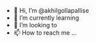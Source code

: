 - 👋 Hi, I’m @akhilgollapallise
- 🌱 I’m currently learning 
- 💞️ I’m looking to
- 📫 How to reach me ...

<!---
akhilgollapallise/akhilgollapallise is a ✨ special ✨ repository because its `README.md` (this file) appears on your GitHub profile.
You can click the Preview link to take a look at your c
---
